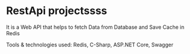 # RestApi projectssss

It is a Web API that helps to fetch Data from Database and Save Cache in Redis

Tools \& technologies used: Redis, C-Sharp, ASP.NET Core, Swagger
